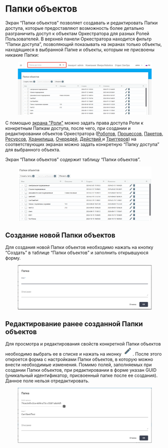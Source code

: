 # Папки объектов

Экран “Папки объектов” позволяет создавать и редактировать Папки доступа, которые предоставляют возможность более детально разграничить доступ к объектам Оркестратора для разных Ролей Пользователей. В верхней панели Оркестратора находится фильтр “Папки доступа”, позволяющий показывать на экранах только объекты, находящиеся в выбранной Папке и объекты, которым не присвоены никакие Папки:

<figure><img src="../../../.gitbook/assets/изображение (1) (1) (1) (1) (1) (1) (1) (1) (1) (1) (1) (1) (1) (1) (1) (1) (1) (1) (1) (1) (1).png" alt=""><figcaption></figcaption></figure>

С помощью [экрана "Роли"](roli.md) можно задать права доступа Роли к конкретным Папкам доступа, после чего, при создании и редактировании объектов Оркестратора ([Роботов](roboty.md), [Процессов](processy.md), [Пакетов](pakety.md), [Ресурсов](resursy.md), [Хранилища](khranilishe.md), [Очередей](ocheredi.md), [Действий ](deistviya/)и [Триггеров](triggery.md)) на соответствующих экранах можно задать конкретную “Папку доступа” для выбранного объекта.

Экран “Папки объектов” содержит таблицу “Папки объектов”.

<figure><img src="../../../.gitbook/assets/2025-04-23_18-10-05.png" alt=""><figcaption></figcaption></figure>

## **Создание новой Папки объектов**

Для создания новой Папки объектов необходимо нажать на кнопку “Создать” в таблице “Папки объектов” и заполнить открывшуюся форму.&#x20;

<figure><img src="../../../.gitbook/assets/изображение (2) (1) (1) (1) (1) (1) (1) (1) (1) (1) (1) (1) (1) (1) (1) (1) (1).png" alt=""><figcaption></figcaption></figure>

## **Редактирование ранее созданной Папки объектов**

Для просмотра и редактирования свойств конкретной Папки объектов необходимо выбрать ее в списке и нажать на иконку ![](../../../.gitbook/assets/2025-04-17_22-35-51.png). После этого откроется форма с настройками Папки объектов, в которую можно внести необходимые изменения. Помимо полей, заполняемых при создании Папки объектов, при редактировании в форме указан GUID (уникальный идентификатор, присвоенный папке после ее создания). Данное поле нельзя отредактировать.

<figure><img src="../../../.gitbook/assets/изображение (106).png" alt=""><figcaption></figcaption></figure>
